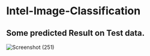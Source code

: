 # Intel-Image-Classification
## Some predicted Result on Test data.
![Screenshot (251)](https://user-images.githubusercontent.com/41646536/90799536-fe251580-e330-11ea-8e6a-ccf59b207666.png)
